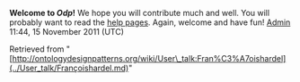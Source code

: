 __Welcome to _Odp_!__ We hope you will contribute much and well. 
You will probably want to read the [help pages](http://ontologydesignpatterns.org/wiki/Help:Contents "Help:Contents"). Again, welcome and have fun! [Admin](../User/ValentinaPresutti.md "User:ValentinaPresutti") 11:44, 15 November 2011 (UTC)





Retrieved from "[http://ontologydesignpatterns.org/wiki/User\_talk:Fran%C3%A7oishardel](../User_talk/Françoishardel.md)"